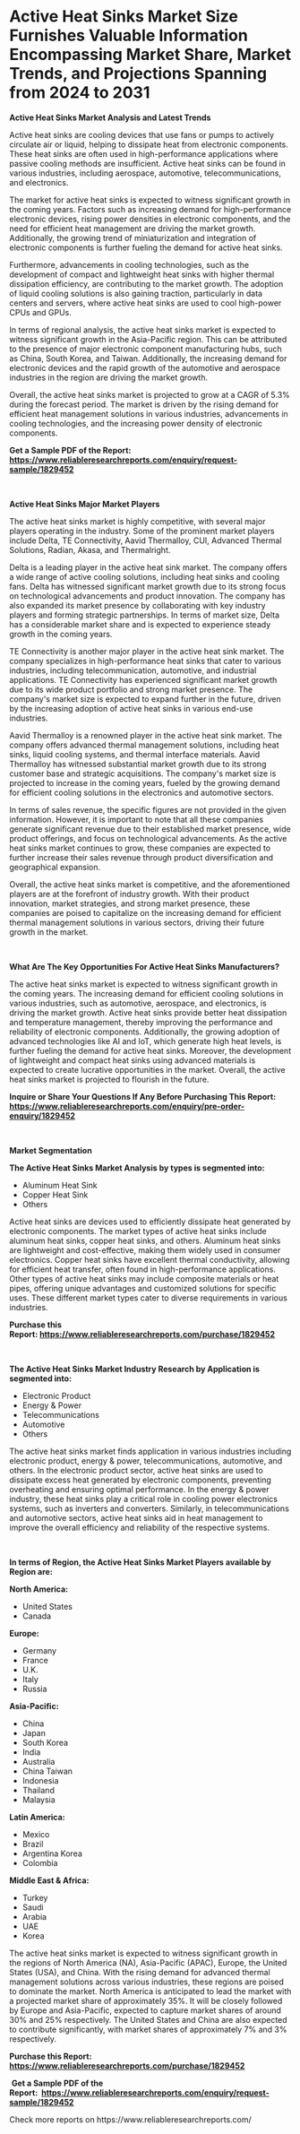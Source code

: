 <p><h1>Active Heat Sinks Market Size Furnishes Valuable Information Encompassing Market Share, Market Trends, and Projections Spanning from 2024 to 2031</h1></p><p><strong>Active Heat Sinks Market Analysis and Latest Trends</strong></p>
<p><p>Active heat sinks are cooling devices that use fans or pumps to actively circulate air or liquid, helping to dissipate heat from electronic components. These heat sinks are often used in high-performance applications where passive cooling methods are insufficient. Active heat sinks can be found in various industries, including aerospace, automotive, telecommunications, and electronics.</p><p>The market for active heat sinks is expected to witness significant growth in the coming years. Factors such as increasing demand for high-performance electronic devices, rising power densities in electronic components, and the need for efficient heat management are driving the market growth. Additionally, the growing trend of miniaturization and integration of electronic components is further fueling the demand for active heat sinks.</p><p>Furthermore, advancements in cooling technologies, such as the development of compact and lightweight heat sinks with higher thermal dissipation efficiency, are contributing to the market growth. The adoption of liquid cooling solutions is also gaining traction, particularly in data centers and servers, where active heat sinks are used to cool high-power CPUs and GPUs.</p><p>In terms of regional analysis, the active heat sinks market is expected to witness significant growth in the Asia-Pacific region. This can be attributed to the presence of major electronic component manufacturing hubs, such as China, South Korea, and Taiwan. Additionally, the increasing demand for electronic devices and the rapid growth of the automotive and aerospace industries in the region are driving the market growth.</p><p>Overall, the active heat sinks market is projected to grow at a CAGR of 5.3% during the forecast period. The market is driven by the rising demand for efficient heat management solutions in various industries, advancements in cooling technologies, and the increasing power density of electronic components.</p></p>
<p><strong>Get a Sample PDF of the Report:&nbsp; <a href="https://www.reliableresearchreports.com/enquiry/request-sample/1829452">https://www.reliableresearchreports.com/enquiry/request-sample/1829452</a></strong></p>
<p>&nbsp;</p>
<p><strong>Active Heat Sinks Major Market Players</strong></p>
<p><p>The active heat sinks market is highly competitive, with several major players operating in the industry. Some of the prominent market players include Delta, TE Connectivity, Aavid Thermalloy, CUI, Advanced Thermal Solutions, Radian, Akasa, and Thermalright.</p><p>Delta is a leading player in the active heat sink market. The company offers a wide range of active cooling solutions, including heat sinks and cooling fans. Delta has witnessed significant market growth due to its strong focus on technological advancements and product innovation. The company has also expanded its market presence by collaborating with key industry players and forming strategic partnerships. In terms of market size, Delta has a considerable market share and is expected to experience steady growth in the coming years.</p><p>TE Connectivity is another major player in the active heat sink market. The company specializes in high-performance heat sinks that cater to various industries, including telecommunication, automotive, and industrial applications. TE Connectivity has experienced significant market growth due to its wide product portfolio and strong market presence. The company's market size is expected to expand further in the future, driven by the increasing adoption of active heat sinks in various end-use industries.</p><p>Aavid Thermalloy is a renowned player in the active heat sink market. The company offers advanced thermal management solutions, including heat sinks, liquid cooling systems, and thermal interface materials. Aavid Thermalloy has witnessed substantial market growth due to its strong customer base and strategic acquisitions. The company's market size is projected to increase in the coming years, fueled by the growing demand for efficient cooling solutions in the electronics and automotive sectors.</p><p>In terms of sales revenue, the specific figures are not provided in the given information. However, it is important to note that all these companies generate significant revenue due to their established market presence, wide product offerings, and focus on technological advancements. As the active heat sinks market continues to grow, these companies are expected to further increase their sales revenue through product diversification and geographical expansion.</p><p>Overall, the active heat sinks market is competitive, and the aforementioned players are at the forefront of industry growth. With their product innovation, market strategies, and strong market presence, these companies are poised to capitalize on the increasing demand for efficient thermal management solutions in various sectors, driving their future growth in the market.</p></p>
<p>&nbsp;</p>
<p><strong>What Are The Key Opportunities For Active Heat Sinks Manufacturers?</strong></p>
<p><p>The active heat sinks market is expected to witness significant growth in the coming years. The increasing demand for efficient cooling solutions in various industries, such as automotive, aerospace, and electronics, is driving the market growth. Active heat sinks provide better heat dissipation and temperature management, thereby improving the performance and reliability of electronic components. Additionally, the growing adoption of advanced technologies like AI and IoT, which generate high heat levels, is further fueling the demand for active heat sinks. Moreover, the development of lightweight and compact heat sinks using advanced materials is expected to create lucrative opportunities in the market. Overall, the active heat sinks market is projected to flourish in the future.</p></p>
<p><strong>Inquire or Share Your Questions If Any Before Purchasing This Report: <a href="https://www.reliableresearchreports.com/enquiry/pre-order-enquiry/1829452">https://www.reliableresearchreports.com/enquiry/pre-order-enquiry/1829452</a></strong></p>
<p>&nbsp;</p>
<p><strong>Market Segmentation</strong></p>
<p><strong>The Active Heat Sinks Market Analysis by types is segmented into:</strong></p>
<p><ul><li>Aluminum Heat Sink</li><li>Copper Heat Sink</li><li>Others</li></ul></p>
<p><p>Active heat sinks are devices used to efficiently dissipate heat generated by electronic components. The market types of active heat sinks include aluminum heat sinks, copper heat sinks, and others. Aluminum heat sinks are lightweight and cost-effective, making them widely used in consumer electronics. Copper heat sinks have excellent thermal conductivity, allowing for efficient heat transfer, often found in high-performance applications. Other types of active heat sinks may include composite materials or heat pipes, offering unique advantages and customized solutions for specific uses. These different market types cater to diverse requirements in various industries.</p></p>
<p><strong>Purchase this Report:&nbsp;<a href="https://www.reliableresearchreports.com/purchase/1829452">https://www.reliableresearchreports.com/purchase/1829452</a></strong></p>
<p>&nbsp;</p>
<p><strong>The Active Heat Sinks Market Industry Research by Application is segmented into:</strong></p>
<p><ul><li>Electronic Product</li><li>Energy & Power</li><li>Telecommunications</li><li>Automotive</li><li>Others</li></ul></p>
<p><p>The active heat sinks market finds application in various industries including electronic product, energy & power, telecommunications, automotive, and others. In the electronic product sector, active heat sinks are used to dissipate excess heat generated by electronic components, preventing overheating and ensuring optimal performance. In the energy & power industry, these heat sinks play a critical role in cooling power electronics systems, such as inverters and converters. Similarly, in telecommunications and automotive sectors, active heat sinks aid in heat management to improve the overall efficiency and reliability of the respective systems.</p></p>
<p>&nbsp;</p>
<p><strong>In terms of Region, the Active Heat Sinks Market Players available by Region are:</strong></p>
<p>
    <p> <strong> North America: </strong>
        <ul>
            <li>United States</li>
            <li>Canada</li>
        </ul>
        </p> 
    <p> <strong> Europe: </strong>
        <ul>
            <li>Germany</li>
            <li>France</li>
            <li>U.K.</li>
            <li>Italy</li>
            <li>Russia</li>
        </ul>
        </p> 
    <p> <strong> Asia-Pacific: </strong>
        <ul>
            <li>China</li>
            <li>Japan</li>
            <li>South Korea</li>
            <li>India</li>
            <li>Australia</li>
            <li>China Taiwan</li>
            <li>Indonesia</li>
            <li>Thailand</li>
            <li>Malaysia</li>
        </ul>
        </p> 
    <p> <strong> Latin America: </strong>
        <ul>
            <li>Mexico</li>
            <li>Brazil</li>
            <li>Argentina Korea</li>
            <li>Colombia</li>
        </ul>
        </p> 
    <p> <strong> Middle East & Africa: </strong>
        <ul>
            <li>Turkey</li>
            <li>Saudi</li>
            <li>Arabia</li>
            <li>UAE</li>
            <li>Korea</li>
        </ul>
    </p>
    </p>
<p><p>The active heat sinks market is expected to witness significant growth in the regions of North America (NA), Asia-Pacific (APAC), Europe, the United States (USA), and China. With the rising demand for advanced thermal management solutions across various industries, these regions are poised to dominate the market. North America is anticipated to lead the market with a projected market share of approximately 35%. It will be closely followed by Europe and Asia-Pacific, expected to capture market shares of around 30% and 25% respectively. The United States and China are also expected to contribute significantly, with market shares of approximately 7% and 3% respectively.</p></p>
<p><strong>Purchase this Report: <a href="https://www.reliableresearchreports.com/purchase/1829452">https://www.reliableresearchreports.com/purchase/1829452</a></strong></p>
<p>&nbsp;<strong>Get a Sample PDF of the Report:&nbsp;&nbsp;<a href="https://www.reliableresearchreports.com/enquiry/request-sample/1829452">https://www.reliableresearchreports.com/enquiry/request-sample/1829452</a></strong></p>
<p><strong></strong></p>
<p>Check more reports on https://www.reliableresearchreports.com/</p>